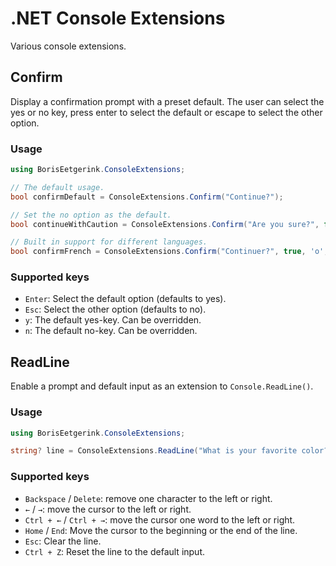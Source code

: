 # .NET Console Extensions

Various console extensions.

## Confirm

Display a confirmation prompt with a preset default. The user can select the yes or no key,
press enter to select the default or escape to select the other option.

### Usage

```csharp
using BorisEetgerink.ConsoleExtensions;

// The default usage.
bool confirmDefault = ConsoleExtensions.Confirm("Continue?");

// Set the no option as the default.
bool continueWithCaution = ConsoleExtensions.Confirm("Are you sure?", false);

// Built in support for different languages.
bool confirmFrench = ConsoleExtensions.Confirm("Continuer?", true, 'o', 'n');
```

### Supported keys

* `Enter`: Select the default option (defaults to yes).
* `Esc`: Select the other option (defaults to no).
* `y`: The default yes-key. Can be overridden.
* `n`: The default no-key. Can be overridden.

## ReadLine

Enable a prompt and default input as an extension to `Console.ReadLine()`.

### Usage

```csharp
using BorisEetgerink.ConsoleExtensions;

string? line = ConsoleExtensions.ReadLine("What is your favorite color? >", "Green");
```

### Supported keys

* `Backspace` / `Delete`: remove one character to the left or right.
* `←` / `→`: move the cursor to the left or right.
* `Ctrl + ←` / `Ctrl + →`: move the cursor one word to the left or right.
* `Home` / `End`: Move the cursor to the beginning or the end of the line.
* `Esc`: Clear the line.
* `Ctrl + Z`: Reset the line to the default input.
